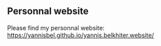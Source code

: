 ## Personnal website

Please find my personnal website: https://yannisbel.github.io/yannis.belkhiter.website/
